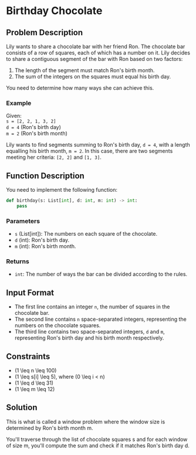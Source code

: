 # Birthday Chocolate

## Problem Description

Lily wants to share a chocolate bar with her friend Ron. The chocolate bar consists of a row of squares, each of which has a number on it. Lily decides to share a contiguous segment of the bar with Ron based on two factors:

1. The length of the segment must match Ron's birth month.
2. The sum of the integers on the squares must equal his birth day.

You need to determine how many ways she can achieve this.

### Example

Given:  
`s = [2, 2, 1, 3, 2]`  
`d = 4` (Ron's birth day)  
`m = 2` (Ron's birth month)

Lily wants to find segments summing to Ron's birth day, `d = 4`, with a length equalling his birth month, `m = 2`. In this case, there are two segments meeting her criteria: `[2, 2]` and `[1, 3]`.

## Function Description

You need to implement the following function:

```python
def birthday(s: List[int], d: int, m: int) -> int:
    pass
```

### Parameters

- `s` (List[int]): The numbers on each square of the chocolate.
- `d` (int): Ron's birth day.
- `m` (int): Ron's birth month.

### Returns

- `int`: The number of ways the bar can be divided according to the rules.

## Input Format

- The first line contains an integer `n`, the number of squares in the chocolate bar.
- The second line contains `n` space-separated integers, representing the numbers on the chocolate squares.
- The third line contains two space-separated integers, `d` and `m`, representing Ron's birth day and his birth month respectively.

## Constraints

- \(1 \leq n \leq 100\)
- \(1 \leq s[i] \leq 5\), where \(0 \leq i < n\)
- \(1 \leq d \leq 31\)
- \(1 \leq m \leq 12\)

## Solution

This is what is called a window problem where the window size is determined by Ron's birth month m.

You'll traverse through the list of chocolate squares s and for each window of size m, you'll compute the sum and check if it matches Ron's birth day d.
